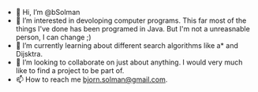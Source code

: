 - 👋 Hi, I’m @bSolman
- 👀 I’m interested in devoloping computer programs. This far most of the things I've done has been programed in Java. But I'm not a unreasnable person, I can change ;)
- 🌱 I’m currently learning about different search algorithms like a* and Dijsktra.
- 💞️ I’m looking to collaborate on just about anything. I would very much like to find a project to be part of.
- 📫 How to reach me bjorn.solman@gmail.com. 

<!---
bSolman/bSolman is a ✨ special ✨ repository because its `README.md` (this file) appears on your GitHub profile.
You can click the Preview link to take a look at your changes.
--->
